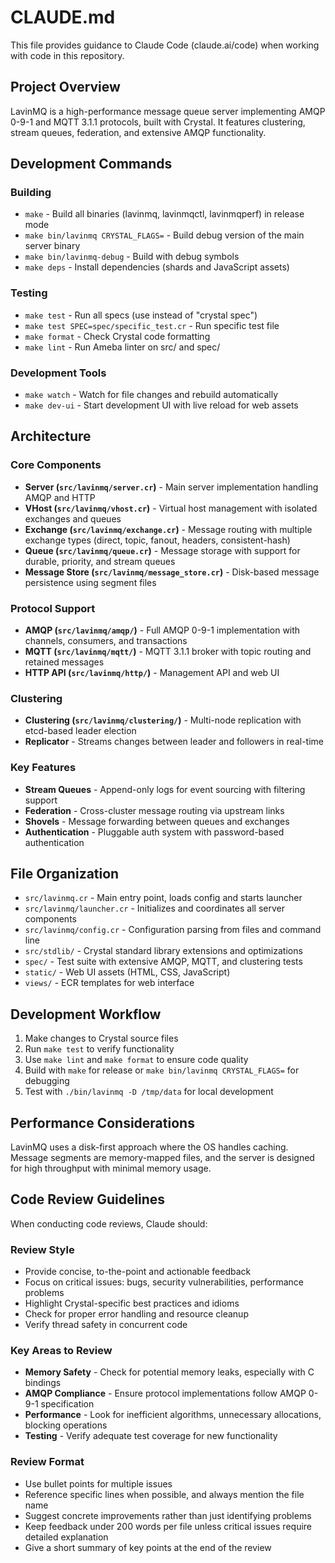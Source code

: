 # CLAUDE.md

This file provides guidance to Claude Code (claude.ai/code) when working with code in this repository.

## Project Overview

LavinMQ is a high-performance message queue server implementing AMQP 0-9-1 and MQTT 3.1.1 protocols, built with Crystal. It features clustering, stream queues, federation, and extensive AMQP functionality.

## Development Commands
### Building
- `make` - Build all binaries (lavinmq, lavinmqctl, lavinmqperf) in release mode
- `make bin/lavinmq CRYSTAL_FLAGS=` - Build debug version of the main server binary
- `make bin/lavinmq-debug` - Build with debug symbols
- `make deps` - Install dependencies (shards and JavaScript assets)

### Testing
- `make test` - Run all specs (use instead of "crystal spec")
- `make test SPEC=spec/specific_test.cr` - Run specific test file
- `make format` - Check Crystal code formatting
- `make lint` - Run Ameba linter on src/ and spec/

### Development Tools
- `make watch` - Watch for file changes and rebuild automatically
- `make dev-ui` - Start development UI with live reload for web assets

## Architecture

### Core Components
- **Server (`src/lavinmq/server.cr`)** - Main server implementation handling AMQP and HTTP
- **VHost (`src/lavinmq/vhost.cr`)** - Virtual host management with isolated exchanges and queues
- **Exchange (`src/lavinmq/exchange.cr`)** - Message routing with multiple exchange types (direct, topic, fanout, headers, consistent-hash)
- **Queue (`src/lavinmq/queue.cr`)** - Message storage with support for durable, priority, and stream queues
- **Message Store (`src/lavinmq/message_store.cr`)** - Disk-based message persistence using segment files

### Protocol Support
- **AMQP (`src/lavinmq/amqp/`)** - Full AMQP 0-9-1 implementation with channels, consumers, and transactions
- **MQTT (`src/lavinmq/mqtt/`)** - MQTT 3.1.1 broker with topic routing and retained messages
- **HTTP API (`src/lavinmq/http/`)** - Management API and web UI

### Clustering
- **Clustering (`src/lavinmq/clustering/`)** - Multi-node replication with etcd-based leader election
- **Replicator** - Streams changes between leader and followers in real-time

### Key Features
- **Stream Queues** - Append-only logs for event sourcing with filtering support
- **Federation** - Cross-cluster message routing via upstream links
- **Shovels** - Message forwarding between queues and exchanges
- **Authentication** - Pluggable auth system with password-based authentication

## File Organization

- `src/lavinmq.cr` - Main entry point, loads config and starts launcher
- `src/lavinmq/launcher.cr` - Initializes and coordinates all server components
- `src/lavinmq/config.cr` - Configuration parsing from files and command line
- `src/stdlib/` - Crystal standard library extensions and optimizations
- `spec/` - Test suite with extensive AMQP, MQTT, and clustering tests
- `static/` - Web UI assets (HTML, CSS, JavaScript)
- `views/` - ECR templates for web interface

## Development Workflow

1. Make changes to Crystal source files
2. Run `make test` to verify functionality
3. Use `make lint` and `make format` to ensure code quality
4. Build with `make` for release or `make bin/lavinmq CRYSTAL_FLAGS=` for debugging
5. Test with `./bin/lavinmq -D /tmp/data` for local development

## Performance Considerations

LavinMQ uses a disk-first approach where the OS handles caching. Message segments are memory-mapped files, and the server is designed for high throughput with minimal memory usage.

## Code Review Guidelines

When conducting code reviews, Claude should:

### Review Style
- Provide concise, to-the-point and actionable feedback
- Focus on critical issues: bugs, security vulnerabilities, performance problems
- Highlight Crystal-specific best practices and idioms
- Check for proper error handling and resource cleanup
- Verify thread safety in concurrent code

### Key Areas to Review
- **Memory Safety** - Check for potential memory leaks, especially with C bindings
- **AMQP Compliance** - Ensure protocol implementations follow AMQP 0-9-1 specification
- **Performance** - Look for inefficient algorithms, unnecessary allocations, blocking operations
- **Testing** - Verify adequate test coverage for new functionality

### Review Format
- Use bullet points for multiple issues
- Reference specific lines when possible, and always mention the file name
- Suggest concrete improvements rather than just identifying problems
- Keep feedback under 200 words per file unless critical issues require detailed explanation
- Give a short summary of key points at the end of the review
